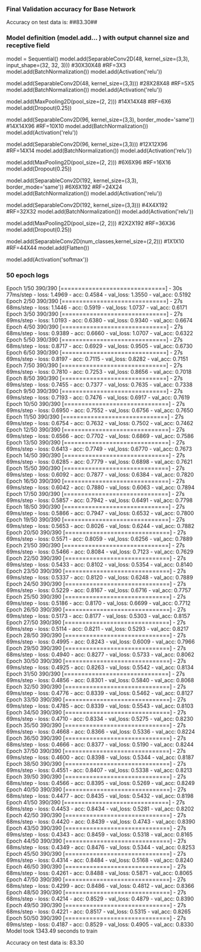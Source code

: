 ### Final Validation accuracy for Base Network ###

Accuracy on test data is: ##83.30##

### Model definition (model.add... ) with output channel size and receptive field ###

model = Sequential()
model.add(SeparableConv2D(48, kernel_size=(3,3), input_shape=(32, 32, 3))) #30X30X48 #RF=3X3
model.add(BatchNormalization())
model.add(Activation('relu'))

model.add(SeparableConv2D(48, kernel_size=(3,3))) #28X28X48 #RF=5X5
model.add(BatchNormalization())
model.add(Activation('relu'))

model.add(MaxPooling2D(pool_size=(2, 2))) #14X14X48 #RF=6X6
model.add(Dropout(0.25))

model.add(SeparableConv2D(96, kernel_size=(3,3), border_mode='same')) #14X14X96 #RF=10X10
model.add(BatchNormalization())
model.add(Activation('relu'))

model.add(SeparableConv2D(96, kernel_size=(3,3))) #12X12X96 #RF=14X14
model.add(BatchNormalization())
model.add(Activation('relu'))


model.add(MaxPooling2D(pool_size=(2, 2))) #6X6X96 #RF=16X16
model.add(Dropout(0.25))

model.add(SeparableConv2D(192, kernel_size=(3,3), border_mode='same')) #6X6X192 #RF=24X24
model.add(BatchNormalization())
model.add(Activation('relu'))

model.add(SeparableConv2D(192, kernel_size=(3,3))) #4X4X192 #RF=32X32
model.add(BatchNormalization())
model.add(Activation('relu'))

model.add(MaxPooling2D(pool_size=(2, 2))) #2X2X192 #RF=36X36
model.add(Dropout(0.25))

model.add(SeparableConv2D(num_classes,kernel_size=(2,2))) #1X1X10 #RF=44X44
model.add(Flatten())

model.add(Activation('softmax'))


### 50 epoch logs ###
Epoch 1/50
390/390 [==============================] - 30s 77ms/step - loss: 1.4969 - acc: 0.4584 - val_loss: 1.3550 - val_acc: 0.5192
Epoch 2/50
390/390 [==============================] - 27s 68ms/step - loss: 1.1446 - acc: 0.5919 - val_loss: 1.0737 - val_acc: 0.6171
Epoch 3/50
390/390 [==============================] - 27s 69ms/step - loss: 1.0193 - acc: 0.6380 - val_loss: 0.9340 - val_acc: 0.6674
Epoch 4/50
390/390 [==============================] - 27s 68ms/step - loss: 0.9389 - acc: 0.6660 - val_loss: 1.0707 - val_acc: 0.6322
Epoch 5/50
390/390 [==============================] - 27s 68ms/step - loss: 0.8717 - acc: 0.6929 - val_loss: 0.9505 - val_acc: 0.6730
Epoch 6/50
390/390 [==============================] - 27s 69ms/step - loss: 0.8197 - acc: 0.7115 - val_loss: 0.8282 - val_acc: 0.7151
Epoch 7/50
390/390 [==============================] - 27s 69ms/step - loss: 0.7810 - acc: 0.7253 - val_loss: 0.8656 - val_acc: 0.7018
Epoch 8/50
390/390 [==============================] - 27s 69ms/step - loss: 0.7455 - acc: 0.7377 - val_loss: 0.7635 - val_acc: 0.7338
Epoch 9/50
390/390 [==============================] - 27s 69ms/step - loss: 0.7193 - acc: 0.7476 - val_loss: 0.6917 - val_acc: 0.7619
Epoch 10/50
390/390 [==============================] - 27s 69ms/step - loss: 0.6950 - acc: 0.7552 - val_loss: 0.6756 - val_acc: 0.7650
Epoch 11/50
390/390 [==============================] - 27s 69ms/step - loss: 0.6754 - acc: 0.7632 - val_loss: 0.7502 - val_acc: 0.7462
Epoch 12/50
390/390 [==============================] - 27s 69ms/step - loss: 0.6566 - acc: 0.7702 - val_loss: 0.6869 - val_acc: 0.7586
Epoch 13/50
390/390 [==============================] - 27s 69ms/step - loss: 0.6413 - acc: 0.7749 - val_loss: 0.6770 - val_acc: 0.7673
Epoch 14/50
390/390 [==============================] - 27s 69ms/step - loss: 0.6285 - acc: 0.7779 - val_loss: 0.6898 - val_acc: 0.7621
Epoch 15/50
390/390 [==============================] - 27s 69ms/step - loss: 0.6092 - acc: 0.7877 - val_loss: 0.6384 - val_acc: 0.7820
Epoch 16/50
390/390 [==============================] - 27s 69ms/step - loss: 0.6042 - acc: 0.7880 - val_loss: 0.6063 - val_acc: 0.7894
Epoch 17/50
390/390 [==============================] - 27s 69ms/step - loss: 0.5857 - acc: 0.7942 - val_loss: 0.6491 - val_acc: 0.7798
Epoch 18/50
390/390 [==============================] - 27s 69ms/step - loss: 0.5866 - acc: 0.7947 - val_loss: 0.6532 - val_acc: 0.7800
Epoch 19/50
390/390 [==============================] - 27s 69ms/step - loss: 0.5653 - acc: 0.8026 - val_loss: 0.6244 - val_acc: 0.7882
Epoch 20/50
390/390 [==============================] - 27s 69ms/step - loss: 0.5571 - acc: 0.8059 - val_loss: 0.6256 - val_acc: 0.7889
Epoch 21/50
390/390 [==============================] - 27s 69ms/step - loss: 0.5466 - acc: 0.8084 - val_loss: 0.7123 - val_acc: 0.7629
Epoch 22/50
390/390 [==============================] - 27s 69ms/step - loss: 0.5433 - acc: 0.8102 - val_loss: 0.5354 - val_acc: 0.8140
Epoch 23/50
390/390 [==============================] - 27s 69ms/step - loss: 0.5337 - acc: 0.8120 - val_loss: 0.6248 - val_acc: 0.7889
Epoch 24/50
390/390 [==============================] - 27s 69ms/step - loss: 0.5229 - acc: 0.8167 - val_loss: 0.6716 - val_acc: 0.7757
Epoch 25/50
390/390 [==============================] - 27s 69ms/step - loss: 0.5186 - acc: 0.8170 - val_loss: 0.6699 - val_acc: 0.7712
Epoch 26/50
390/390 [==============================] - 27s 69ms/step - loss: 0.5173 - acc: 0.8177 - val_loss: 0.5303 - val_acc: 0.8157
Epoch 27/50
390/390 [==============================] - 27s 69ms/step - loss: 0.5114 - acc: 0.8211 - val_loss: 0.5293 - val_acc: 0.8217
Epoch 28/50
390/390 [==============================] - 27s 69ms/step - loss: 0.4995 - acc: 0.8243 - val_loss: 0.6009 - val_acc: 0.7966
Epoch 29/50
390/390 [==============================] - 27s 68ms/step - loss: 0.4940 - acc: 0.8277 - val_loss: 0.5733 - val_acc: 0.8062
Epoch 30/50
390/390 [==============================] - 27s 69ms/step - loss: 0.4925 - acc: 0.8263 - val_loss: 0.5542 - val_acc: 0.8134
Epoch 31/50
390/390 [==============================] - 27s 69ms/step - loss: 0.4856 - acc: 0.8301 - val_loss: 0.5840 - val_acc: 0.8068
Epoch 32/50
390/390 [==============================] - 27s 69ms/step - loss: 0.4776 - acc: 0.8339 - val_loss: 0.5462 - val_acc: 0.8127
Epoch 33/50
390/390 [==============================] - 27s 69ms/step - loss: 0.4785 - acc: 0.8339 - val_loss: 0.5543 - val_acc: 0.8103
Epoch 34/50
390/390 [==============================] - 27s 69ms/step - loss: 0.4710 - acc: 0.8334 - val_loss: 0.5275 - val_acc: 0.8230
Epoch 35/50
390/390 [==============================] - 27s 69ms/step - loss: 0.4668 - acc: 0.8366 - val_loss: 0.5336 - val_acc: 0.8224
Epoch 36/50
390/390 [==============================] - 27s 68ms/step - loss: 0.4666 - acc: 0.8377 - val_loss: 0.5190 - val_acc: 0.8244
Epoch 37/50
390/390 [==============================] - 27s 69ms/step - loss: 0.4600 - acc: 0.8398 - val_loss: 0.5344 - val_acc: 0.8187
Epoch 38/50
390/390 [==============================] - 27s 69ms/step - loss: 0.4551 - acc: 0.8407 - val_loss: 0.5338 - val_acc: 0.8213
Epoch 39/50
390/390 [==============================] - 27s 68ms/step - loss: 0.4566 - acc: 0.8395 - val_loss: 0.5269 - val_acc: 0.8249
Epoch 40/50
390/390 [==============================] - 27s 68ms/step - loss: 0.4477 - acc: 0.8435 - val_loss: 0.5432 - val_acc: 0.8198
Epoch 41/50
390/390 [==============================] - 27s 68ms/step - loss: 0.4453 - acc: 0.8434 - val_loss: 0.5281 - val_acc: 0.8202
Epoch 42/50
390/390 [==============================] - 27s 68ms/step - loss: 0.4420 - acc: 0.8439 - val_loss: 0.4743 - val_acc: 0.8390
Epoch 43/50
390/390 [==============================] - 27s 69ms/step - loss: 0.4343 - acc: 0.8459 - val_loss: 0.5318 - val_acc: 0.8165
Epoch 44/50
390/390 [==============================] - 27s 68ms/step - loss: 0.4349 - acc: 0.8476 - val_loss: 0.5344 - val_acc: 0.8253
Epoch 45/50
390/390 [==============================] - 27s 69ms/step - loss: 0.4314 - acc: 0.8484 - val_loss: 0.5168 - val_acc: 0.8240
Epoch 46/50
390/390 [==============================] - 27s 68ms/step - loss: 0.4261 - acc: 0.8488 - val_loss: 0.5871 - val_acc: 0.8065
Epoch 47/50
390/390 [==============================] - 27s 68ms/step - loss: 0.4299 - acc: 0.8486 - val_loss: 0.4812 - val_acc: 0.8366
Epoch 48/50
390/390 [==============================] - 27s 68ms/step - loss: 0.4214 - acc: 0.8529 - val_loss: 0.4879 - val_acc: 0.8390
Epoch 49/50
390/390 [==============================] - 27s 68ms/step - loss: 0.4221 - acc: 0.8517 - val_loss: 0.5315 - val_acc: 0.8265
Epoch 50/50
390/390 [==============================] - 27s 69ms/step - loss: 0.4187 - acc: 0.8529 - val_loss: 0.4905 - val_acc: 0.8330
Model took 1343.49 seconds to train

Accuracy on test data is: 83.30
